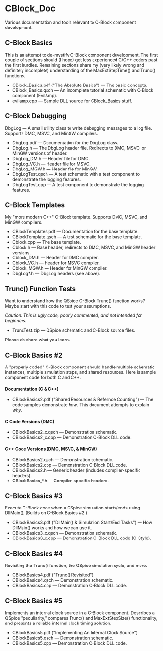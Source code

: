 # CBlock_Doc

Various documentation and tools relevant to C-Block component development.


## C-Block Basics

This is an attempt to de-mystify C-Block component development.  The first couple of sections should (I hope) get less experienced C/C++ coders past the first hurdles.  Remaining sections share my (very likely wrong and definitely incomplete) understanding of the MaxExtStepTime() and Trunc() functions.

* CBlock_Basics.pdf ("The Absolute Basics") &mdash; The basic concepts.
* CBlock_Basics.qsch &mdash; An incomplete tutorial schematic with C-Block component (EvilAmp).
* evilamp.cpp &mdash; Sample DLL source for CBlock_Basics stuff.

## C-Block Debugging

DbgLog &mdash; A small utility class to write debugging messages to a log file.  Supports DMC, MSVC, and MinGW compilers.

* DbgLog.pdf &mdash; Documentation for the DbgLog class.
* DbgLog.h &mdash; The DbgLog header file.  Redirects to DMC, MSVC, or MinGW versions of header.
* DbgLog_DM.h &mdash; Header file for DMC.
* DbgLog_VC.h &mdash; Header file for MSVC.
* DbgLog_MGW.h &mdash; Header file for MinGW.
* DbgLogTest.qsch &mdash; A test schematic with a test component to demonstrate the logging features.
* DbgLogTest.cpp &mdash; A test component to demonstrate the logging features.

## C-Block Templates

My "more modern C++" C-Block template.  Supports DMC, MSVC, and MinGW compilers.

* CBlockTemplates.pdf &mdash; Documentation for the base template.
* CBlockTemplate.qsch &mdash; A test schematic for the base template.
* Cblock.cpp &mdash; The base template.
* Cblock.h &mdash; Base header, redirects to DMC, MSVC, and MinGW header versions.
* Cblock_DM.h &mdash; Header for DMC compiler.
* Cblock_VC.h &mdash; Header for MSVC compiler.
* Cblock_MGW.h &mdash; Header for MinGW compiler.
* DbgLog*.h &mdash; DbgLog headers (see above).

## Trunc() Function Tests

Want to understand how the QSpice C-Block Trunc() function works?  Maybe start with this code to test your assumptions.

*Caution: This is ugly code, poorly commented, and not intended for beginners.*

* TruncTest.zip &mdash; QSpice schematic and C-Block source files.

Please do share what you learn.

## C-Block Basics #2

A "properly coded" C-Block component should handle multiple schematic instances, multiple simulation steps, and shared resources.  Here is sample component code for both C and C++.

#### Documentation (C & C++)
* CBlockBasics2.pdf ("Shared Resources & Refernce Counting") &mdash; The code samples demonstrate *how*.  This document attempts to explain *why*.

#### C Code Versions (DMC)

* CBlockBasics2_c.qsch &mdash; Demonstration schematic.
* CBlockBasics2_c.cpp &mdash; Demonstration C-Block DLL code.

#### C++ Code Versions (DMC, MSVC, & MinGW)

* CBlockBasics2.qsch &mdash; Demonstration schematic.
* CBlockBasics2.cpp &mdash; Demonstration C-Block DLL code.
* CBlockBasics2.h &mdash; Generic header (includes compiler-specific headers).
* CBlockBasics_*.h &mdash; Compiler-specific headers.

## C-Block Basics #3

Execute C-Block code when a QSpice simulation starts/ends using DllMain().  (Builds on C-Block Basics #2.)

* CBlockBasics3.pdf ("DllMain() & Simulation Start/End Tasks") &mdash; How DllMain() works and how we can use it.
* CBlockBasics3_c.qsch &mdash; Demonstration schematic.
* CBlockBasics3_c.cpp &mdash; Demonstration C-Block DLL code (C-Style).

## C-Block Basics #4

Revisiting the Trunc() function, the QSpice simulation cycle, and more.

* CBlockBasics4.pdf ("Trunc() Revisited")
* CBlockBasics4.qsch &mdash; Demonstration schematic.
* CBlockBasics4.cpp &mdash; Demonstration C-Block DLL code.

## C-Block Basics #5

Implements an internal clock source in a C-Block component.  Describes a QSpice "peculiarity," compares Trunc() and MaxExtStepSize() functionality, and presents a reliable internal clock timing solution.

* CBlockBasics5.pdf ("Implementing An Internal Clock Source")
* CBlockBasics5.qsch &mdash; Demonstration schematic.
* CBlockBasics5.cpp &mdash; Demonstration C-Block DLL code.

